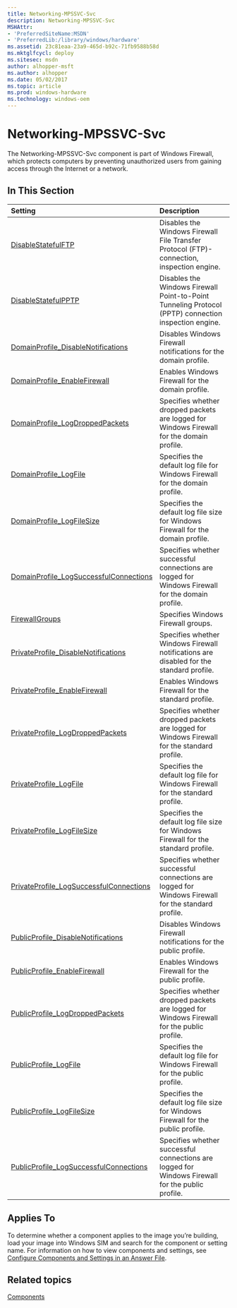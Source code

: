 ```yaml
---
title: Networking-MPSSVC-Svc
description: Networking-MPSSVC-Svc
MSHAttr:
- 'PreferredSiteName:MSDN'
- 'PreferredLib:/library/windows/hardware'
ms.assetid: 23c81eaa-23a9-465d-b92c-71fb9588b58d
ms.mktglfcycl: deploy
ms.sitesec: msdn
author: alhopper-msft
ms.author: alhopper
ms.date: 05/02/2017
ms.topic: article
ms.prod: windows-hardware
ms.technology: windows-oem
---
```

# Networking-MPSSVC-Svc

The Networking-MPSSVC-Svc component is part of Windows Firewall, which protects computers by preventing unauthorized users from gaining access through the Internet or a network.

## In This Section

| Setting                 | Description                                                                           |
|:------------------------|:--------------------------------------------------------------------------------------|
|[DisableStatefulFTP](networking-mpssvc-svc-disablestatefulftp.md)|Disables the Windows Firewall File Transfer Protocol (FTP)-connection, inspection engine.|
|[DisableStatefulPPTP](networking-mpssvc-svc-disablestatefulpptp.md)|Disables the Windows Firewall Point-to-Point Tunneling Protocol (PPTP) connection inspection engine.|
|[DomainProfile_DisableNotifications](networking-mpssvc-svc-domainprofile-disablenotifications.md)|Disables Windows Firewall notifications for the domain profile.|
|[DomainProfile_EnableFirewall](networking-mpssvc-svc-domainprofile-enablefirewall.md)|Enables Windows Firewall for the domain profile.|
|[DomainProfile_LogDroppedPackets](networking-mpssvc-svc-domainprofile-logdroppedpackets.md)|Specifies whether dropped packets are logged for Windows Firewall for the domain profile.|
|[DomainProfile_LogFile](networking-mpssvc-svc-domainprofile-logfile.md)|Specifies the default log file for Windows Firewall for the domain profile.|
|[DomainProfile_LogFileSize](networking-mpssvc-svc-domainprofile-logfilesize.md)|Specifies the default log file size for Windows Firewall for the domain profile.|
|[DomainProfile_LogSuccessfulConnections](networking-mpssvc-svc-domainprofile-logsuccessfulconnections.md)|Specifies whether successful connections are logged for Windows Firewall for the domain profile.|
|[FirewallGroups](networking-mpssvc-svc-firewallgroups.md)|Specifies Windows Firewall groups.|
|[PrivateProfile_DisableNotifications](networking-mpssvc-svc-privateprofile-disablenotifications.md)|Specifies whether Windows Firewall notifications are disabled for the standard profile.|
|[PrivateProfile_EnableFirewall](networking-mpssvc-svc-privateprofile-enablefirewall.md)|Enables Windows Firewall for the standard profile.|
|[PrivateProfile_LogDroppedPackets](networking-mpssvc-svc-privateprofile-logdroppedpackets.md)|Specifies whether dropped packets are logged for Windows Firewall for the standard profile.|
|[PrivateProfile_LogFile](networking-mpssvc-svc-privateprofile-logfile.md)|Specifies the default log file for Windows Firewall for the standard profile.|
|[PrivateProfile_LogFileSize](networking-mpssvc-svc-privateprofile-logfilesize.md)|Specifies the default log file size for Windows Firewall for the standard profile.|
|[PrivateProfile_LogSuccessfulConnections](networking-mpssvc-svc-privateprofile-logsuccessfulconnections.md)|Specifies whether successful connections are logged for Windows Firewall for the standard profile.|
|[PublicProfile_DisableNotifications](networking-mpssvc-svc-publicprofile-disablenotifications.md)|Disables Windows Firewall notifications for the public profile.|
|[PublicProfile_EnableFirewall](networking-mpssvc-svc-publicprofile-enablefirewall.md)|Enables Windows Firewall for the public profile.|
|[PublicProfile_LogDroppedPackets](networking-mpssvc-svc-publicprofile-logdroppedpackets.md)|Specifies whether dropped packets are logged for Windows Firewall for the public profile.|
|[PublicProfile_LogFile](networking-mpssvc-svc-publicprofile-logfile.md)|Specifies the default log file for Windows Firewall for the public profile.|
|[PublicProfile_LogFileSize](networking-mpssvc-svc-publicprofile-logfilesize.md)|Specifies the default log file size for Windows Firewall for the public profile.|
|[PublicProfile_LogSuccessfulConnections](networking-mpssvc-svc-publicprofile-logsuccessfulconnections.md)|Specifies whether successful connections are logged for Windows Firewall for the public profile.|

## Applies To

To determine whether a component applies to the image you’re building, load your image into Windows SIM and search for the component or setting name. For information on how to view components and settings, see [Configure Components and Settings in an Answer File](https://docs.microsoft.com/en-us/windows-hardware/customize/desktop/wsim/configure-components-and-settings-in-an-answer-file).

## Related topics

[Components](components-b-unattend.md)
